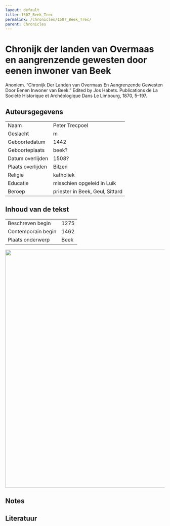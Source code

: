```yaml
---
layout: default
title: 1507_Beek_Trec
permalink: /chronicles/1507_Beek_Trec/
parent: Chronicles
--- 
```



# Chronijk der landen van Overmaas en aangrenzende gewesten door eenen inwoner van Beek 

Anoniem. “Chronijk Der Landen van Overmaas En Aangrenzende Gewesten Door Eenen Inwoner van Beek.” Edited by Jos Habets. Publications de La Société Historique et Archéologique Dans Le Limbourg, 1870, 5–197. 

## Auteursgegevens 

| | | 
| --------------- | --------------- | 
| Naam | Peter Trecpoel | 
| Geslacht | m | 
| Geboortedatum | 1442 | 
| Geboorteplaats | beek? | 
| Datum overlijden | 1508? | 
| Plaats overlijden | Bilzen | 
| Religie | katholiek | 
| Educatie | misschien opgeleid in Luik | 
| Beroep | priester in Beek, Geul, Sittard | 

## Inhoud van de tekst 

| | | 
| --------------- | --------------- | 
| Beschreven begin | 1275 | 
| Contemporain begin | 1462 | 
| Plaats onderwerp | Beek | 

[<img src="..\..\barplots_chronicles\1507_Beek_Trec.jpg" width="750"/>](..\..\barplots_chronicles\1507_Beek_Trec.jpg) 

## Notes 

## Literatuur 

